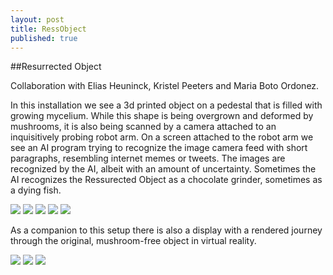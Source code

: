 ```yaml
---
layout: post
title: RessObject
published: true
---
```


##Resurrected Object

Collaboration with Elias Heuninck, Kristel Peeters and Maria Boto Ordonez.

In this installation we see a 3d printed object on a pedestal that is filled with growing mycelium. While this shape is being overgrown and deformed by mushrooms, it is also being scanned by a camera attached to an inquisitively probing robot arm. On a screen attached to the robot arm we see an AI program trying to recognize the image camera feed with short paragraphs, resembling internet memes or tweets. The images are recognized by the AI, albeit with an amount of uncertainty. Sometimes the AI recognizes the Ressurected Object as a chocolate grinder, sometimes as a dying fish.

![](https://tools-for-things-and-ideas.github.io/images/resurrected-object-1010115.JPG)
![](https://tools-for-things-and-ideas.github.io/images/resurrected-object-1010118.JPG)
![](https://tools-for-things-and-ideas.github.io/images/resurrected-object-1010120.JPG)
![](https://tools-for-things-and-ideas.github.io/images/resurrected-object-1010122.JPG)
![](https://tools-for-things-and-ideas.github.io/images/resurrected-object-1010124.JPG)


As a companion to this setup there is also a display with a rendered journey through the original, mushroom-free object in virtual reality.

![](https://tools-for-things-and-ideas.github.io/images/resurrected-object-video-01.jpg)
![](https://tools-for-things-and-ideas.github.io/images/resurrected-object-video-02.jpg)
![](https://tools-for-things-and-ideas.github.io/images/resurrected-object-video-03.jpg)

